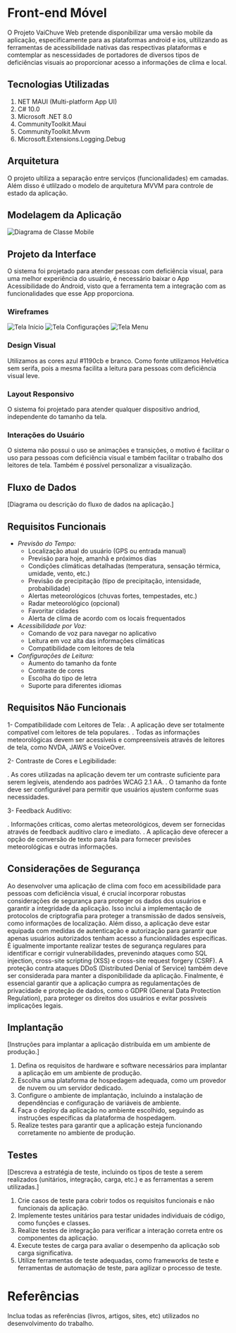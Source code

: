 # Front-end Móvel

O Projeto VaiChuve Web pretende disponibilizar uma versão mobile da aplicação, especificamente para as plataformas android e ios, ultilizando as ferramentas de acessibilidade nativas das respectivas plataformas e comtemplar as nescessidades de portadores de diversos tipos de deficiências visuais ao proporcionar acesso a informações de clima e local.

## Tecnologias Utilizadas

1. NET MAUI (Multi-platform App UI)
2. C# 10.0
3. Microsoft .NET 8.0
4. CommunityToolkit.Maui
5. CommunityToolkit.Mvvm
6. Microsoft.Extensions.Logging.Debug

## Arquitetura

O projeto ultiliza a separação entre serviços (funcionalidades) em camadas. Além disso é utlilzado o modelo de arquitetura MVVM para controle de estado da aplicação.

## Modelagem da Aplicação

![Diagrama de Classe Mobile](img/digramaMobile.png)

## Projeto da Interface
O sistema foi projetado para atender pessoas com deficiência visual, para uma melhor experiência do usuário, é necessário baixar o App Acessibilidade do Android, visto que a ferramenta tem a integração com as funcionalidades que esse App proporciona.

### Wireframes
![Tela Início](img/Inicio.png)
![Tela Configurações](img/Configurações.png)
![Tela Menu]()

### Design Visual
Utilizamos as cores azul #1190cb e branco. Como fonte utilizamos Helvética sem serifa, pois a mesma facilita a leitura para pessoas com deficiência visual leve.

### Layout Responsivo
O sistema foi projetado para atender qualquer dispositivo andriod, independente do tamanho da tela.

### Interações do Usuário
O sistema não possui o uso se animações e transições, o motivo é facilitar o uso para pessoas com deficiência visual e também facilitar o trabalho dos leitores de tela. Também é possível personalizar a visualização.

## Fluxo de Dados

[Diagrama ou descrição do fluxo de dados na aplicação.]

## Requisitos Funcionais

* *Previsão do Tempo:*
    * Localização atual do usuário (GPS ou entrada manual)
    * Previsão para hoje, amanhã e próximos dias
    * Condições climáticas detalhadas (temperatura, sensação térmica, umidade, vento, etc.)
    * Previsão de precipitação (tipo de precipitação, intensidade, probabilidade)
    * Alertas meteorológicos (chuvas fortes, tempestades, etc.)
    * Radar meteorológico (opcional)
    * Favoritar cidades
    * Alerta de clima de acordo com os locais frequentados
* *Acessibilidade por Voz:*
    * Comando de voz para navegar no aplicativo
    * Leitura em voz alta das informações climáticas
    * Compatibilidade com leitores de tela
* *Configurações de Leitura:*
    * Aumento do tamanho da fonte
    * Contraste de cores
    * Escolha do tipo de letra
    * Suporte para diferentes idiomas 

## Requisitos Não Funcionais

1- Compatibilidade com Leitores de Tela:
. A aplicação deve ser totalmente compatível com leitores de tela populares.
. Todas as informações meteorológicas devem ser acessíveis e compreensíveis através de leitores de tela, como NVDA, JAWS e VoiceOver.

2- Contraste de Cores e Legibilidade:

. As cores utilizadas na aplicação devem ter um contraste suficiente para serem legíveis, atendendo aos padrões WCAG 2.1 AA.
. O tamanho da fonte deve ser configurável para permitir que usuários ajustem conforme suas necessidades.

3- Feedback Auditivo:

. Informações críticas, como alertas meteorológicos, devem ser fornecidas através de feedback auditivo claro e imediato.
. A aplicação deve oferecer a opção de conversão de texto para fala para fornecer previsões meteorológicas e outras informações.


## Considerações de Segurança

Ao desenvolver uma aplicação de clima com foco em acessibilidade para pessoas com deficiência visual, é crucial incorporar robustas considerações de segurança para proteger os dados dos usuários e garantir a integridade da aplicação. Isso inclui a implementação de protocolos de criptografia para proteger a transmissão de dados sensíveis, como informações de localização. Além disso, a aplicação deve estar equipada com medidas de autenticação e autorização para garantir que apenas usuários autorizados tenham acesso a funcionalidades específicas. É igualmente importante realizar testes de segurança regulares para identificar e corrigir vulnerabilidades, prevenindo ataques como SQL injection, cross-site scripting (XSS) e cross-site request forgery (CSRF). A proteção contra ataques DDoS (Distributed Denial of Service) também deve ser considerada para manter a disponibilidade da aplicação. Finalmente, é essencial garantir que a aplicação cumpra as regulamentações de privacidade e proteção de dados, como o GDPR (General Data Protection Regulation), para proteger os direitos dos usuários e evitar possíveis implicações legais.

## Implantação

[Instruções para implantar a aplicação distribuída em um ambiente de produção.]

1. Defina os requisitos de hardware e software necessários para implantar a aplicação em um ambiente de produção.
2. Escolha uma plataforma de hospedagem adequada, como um provedor de nuvem ou um servidor dedicado.
3. Configure o ambiente de implantação, incluindo a instalação de dependências e configuração de variáveis de ambiente.
4. Faça o deploy da aplicação no ambiente escolhido, seguindo as instruções específicas da plataforma de hospedagem.
5. Realize testes para garantir que a aplicação esteja funcionando corretamente no ambiente de produção.

## Testes

[Descreva a estratégia de teste, incluindo os tipos de teste a serem realizados (unitários, integração, carga, etc.) e as ferramentas a serem utilizadas.]

1. Crie casos de teste para cobrir todos os requisitos funcionais e não funcionais da aplicação.
2. Implemente testes unitários para testar unidades individuais de código, como funções e classes.
3. Realize testes de integração para verificar a interação correta entre os componentes da aplicação.
4. Execute testes de carga para avaliar o desempenho da aplicação sob carga significativa.
5. Utilize ferramentas de teste adequadas, como frameworks de teste e ferramentas de automação de teste, para agilizar o processo de teste.

# Referências

Inclua todas as referências (livros, artigos, sites, etc) utilizados no desenvolvimento do trabalho.
